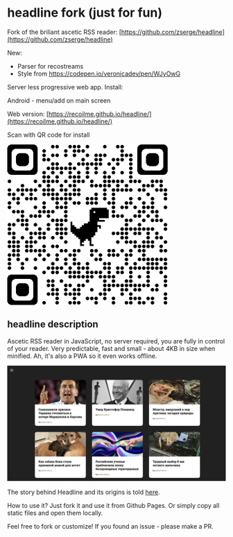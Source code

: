 # headline fork (just for fun)

Fork of the briliant ascetic RSS reader: [https://github.com/zserge/headline](https://github.com/zserge/headline)

New:

 - Parser for recostreams
 - Style from https://codepen.io/veronicadev/pen/WJyOwG

Server less progressive web app. Install:

Android -  menu/add on main screen

Web version: [https://recoilme.github.io/headline/](https://recoilme.github.io/headline/)

Scan with QR code for install

![qrcode](qrcode_recoilme.github.io.png)


## headline description

Ascetic RSS reader in JavaScript, no server required, you are fully in control of your reader. Very predictable, fast and small - about 4KB in size when minified. Ah, it's also a PWA so it even works offline.

![screenshot](headline.png)

The story behind Headline and its origins is told [here](https://zserge.com/posts/rss/).

How to use it? Just fork it and use it from Github Pages. Or simply copy all static files and open them locally.

Feel free to fork or customize! If you found an issue - please make a PR.
